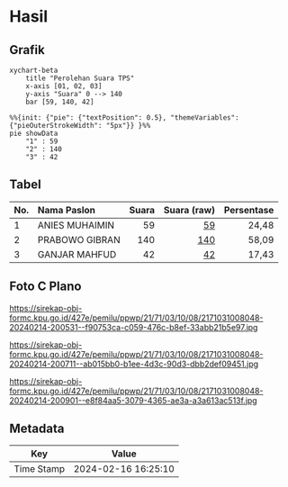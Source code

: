 # Hasil

## Grafik

```mermaid
xychart-beta
    title "Perolehan Suara TPS"
    x-axis [01, 02, 03]
    y-axis "Suara" 0 --> 140
    bar [59, 140, 42]
```

```mermaid
%%{init: {"pie": {"textPosition": 0.5}, "themeVariables": {"pieOuterStrokeWidth": "5px"}} }%%
pie showData
    "1" : 59
    "2" : 140
    "3" : 42
```

## Tabel

| No. | Nama Paslon    | Suara | Suara (raw) | Persentase |
|:--- |:-------------- | -----:| -----------:| ----------:|
| 1   | ANIES MUHAIMIN | 59    | [59][p-1]   | 24,48      |
| 2   | PRABOWO GIBRAN | 140   | [140][p-2]  | 58,09      |
| 3   | GANJAR MAHFUD  | 42    | [42][p-3]   | 17,43      |


[p-1]: https://github.com/gigit-pemilu/pemilu-2024-21-kepulauan-riau/blob/main/pilpres/hitung-suara/sub/21-kepulauan-riau/sub/71-kota-batam/sub/03-sekupang/sub/1008-patam-lestari/sub/048-tps/sub/paslon-1.txt
[p-2]: https://github.com/gigit-pemilu/pemilu-2024-21-kepulauan-riau/blob/main/pilpres/hitung-suara/sub/21-kepulauan-riau/sub/71-kota-batam/sub/03-sekupang/sub/1008-patam-lestari/sub/048-tps/sub/paslon-2.txt
[p-3]: https://github.com/gigit-pemilu/pemilu-2024-21-kepulauan-riau/blob/main/pilpres/hitung-suara/sub/21-kepulauan-riau/sub/71-kota-batam/sub/03-sekupang/sub/1008-patam-lestari/sub/048-tps/sub/paslon-3.txt

## Foto C Plano

https://sirekap-obj-formc.kpu.go.id/427e/pemilu/ppwp/21/71/03/10/08/2171031008048-20240214-200531--f90753ca-c059-476c-b8ef-33abb21b5e97.jpg

https://sirekap-obj-formc.kpu.go.id/427e/pemilu/ppwp/21/71/03/10/08/2171031008048-20240214-200711--ab015bb0-b1ee-4d3c-90d3-dbb2def09451.jpg

https://sirekap-obj-formc.kpu.go.id/427e/pemilu/ppwp/21/71/03/10/08/2171031008048-20240214-200901--e8f84aa5-3079-4365-ae3a-a3a613ac513f.jpg


## Metadata

| Key        | Value               |
| ---------- | ------------------- |
| Time Stamp | 2024-02-16 16:25:10 |



